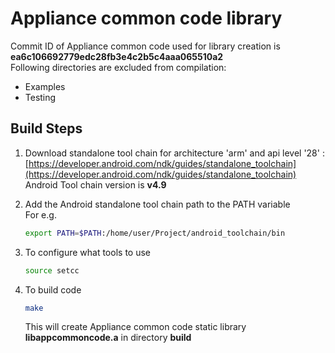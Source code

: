 
# Appliance common code library
Commit ID of Appliance common code used for library creation is **ea6c106692779edc28fb3e4c2b5c4aaa065510a2**  
Following directories are excluded from compilation:  
- Examples  
- Testing 
## Build Steps 
1. Download standalone tool chain for architecture 'arm' and api level '28' :   
	[https://developer.android.com/ndk/guides/standalone_toolchain](https://developer.android.com/ndk/guides/standalone_toolchain)  
	Android Tool chain version is **v4.9** 
2. Add the Android standalone tool chain path to the PATH variable  
   For e.g.  
	```bash
	export PATH=$PATH:/home/user/Project/android_toolchain/bin
	```

3. To configure what tools to use   
	```bash	
	source setcc
	```
4. To build code  
	```bash	
	make  
	```
	This will create Appliance common code static library **libappcommoncode.a** in directory **build**

